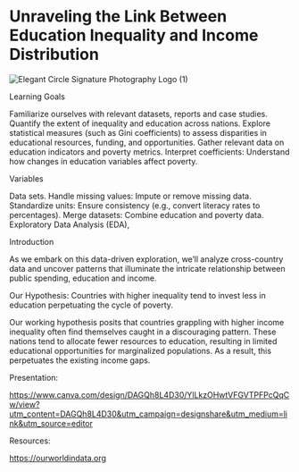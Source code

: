 # Unraveling the Link Between Education Inequality and Income Distribution

![Elegant Circle Signature Photography Logo (1)](https://github.com/user-attachments/assets/0df7f0b6-732c-4343-b981-8a4630eca92b)

Learning Goals

Familiarize ourselves with relevant datasets, reports and case studies.
Quantify the extent of inequality and education across nations.
Explore statistical measures (such as Gini coefficients) to assess disparities in educational resources, funding, and opportunities.
Gather relevant data on education indicators and poverty metrics.
Interpret coefficients: Understand how changes in education variables affect poverty.

Variables

Data sets. Handle missing values: Impute or remove missing data.
Standardize units: Ensure consistency (e.g., convert literacy rates to percentages).
Merge datasets: Combine education and poverty data. 
Exploratory Data Analysis (EDA), 


Introduction

As we embark on this data-driven exploration, we’ll analyze cross-country data and uncover patterns that illuminate the intricate relationship between public spending, education and income.

Our Hypothesis: Countries with higher inequality tend to invest less in education perpetuating the cycle of poverty.

Our working hypothesis posits that countries grappling with higher income inequality often find themselves caught in a discouraging pattern. 
These nations tend to allocate fewer resources to education, resulting in limited educational opportunities for marginalized populations. As a result, this perpetuates the existing income gaps.


Presentation:

https://www.canva.com/design/DAGQh8L4D30/YlLkzOHwtVFGVTPFPcQqCw/view?utm_content=DAGQh8L4D30&utm_campaign=designshare&utm_medium=link&utm_source=editor



Resources:

https://ourworldindata.org


